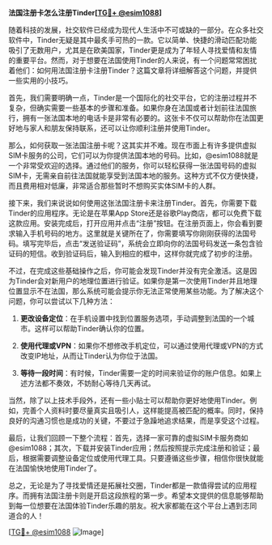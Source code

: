 **法国注册卡怎么注册Tinder[[TG💪+ @esim1088](https://t.me/s/esim1088)]**

随着科技的发展，社交软件已经成为现代人生活中不可或缺的一部分。在众多社交软件中，Tinder无疑是其中最炙手可热的一款。它以简单、快捷的滑动匹配功能吸引了无数用户，尤其是在欧美国家，Tinder更是成为了年轻人寻找爱情和友情的重要平台。然而，对于想要在法国使用Tinder的人来说，有一个问题常常困扰着他们：如何用法国注册卡注册Tinder？这篇文章将详细解答这个问题，并提供一些实用的小技巧。

首先，我们需要明确一点，Tinder是一个国际化的社交平台，它的注册过程并不复杂，但确实需要一些基本的步骤和准备。如果你身在法国或者计划前往法国旅行，拥有一张法国本地的电话卡是非常有必要的。这张卡不仅可以帮助你在法国更好地与家人和朋友保持联系，还可以让你顺利注册并使用Tinder。

那么，如何获取一张法国注册卡呢？这其实并不难。现在市面上有许多提供虚拟SIM卡服务的公司，它们可以为你提供法国本地的号码。比如，@esim1088就是一个非常受欢迎的选择。通过他们的服务，你可以轻松获得一张法国号码的虚拟SIM卡，无需亲自前往法国就能享受到法国本地的服务。这种方式不仅方便快捷，而且费用相对低廉，非常适合那些暂时不想购买实体SIM卡的人群。

接下来，我们来说说如何使用这张法国注册卡来注册Tinder。首先，你需要下载Tinder的应用程序。无论是在苹果App Store还是谷歌Play商店，都可以免费下载这款应用。安装完成后，打开应用并点击“注册”按钮。在注册页面上，你会看到要求输入手机号码的地方。这里就是关键所在了，你需要填写你刚刚获得的法国号码。填写完毕后，点击“发送验证码”，系统会立即向你的法国号码发送一条包含验证码的短信。收到验证码后，输入到相应的框中，这样你就完成了初步的注册。

不过，在完成这些基础操作之后，你可能会发现Tinder并没有完全激活。这是因为Tinder会对新用户的地理位置进行验证。如果你是第一次使用Tinder并且地理位置显示不在法国，那么系统可能会提示你无法正常使用某些功能。为了解决这个问题，你可以尝试以下几种方法：

1. **更改设备定位**：在手机设置中找到位置服务选项，手动调整到法国的一个城市。这样可以帮助Tinder确认你的位置。

2. **使用代理或VPN**：如果你不想修改手机定位，可以通过使用代理或VPN的方式改变IP地址，从而让Tinder认为你位于法国。

3. **等待一段时间**：有时候，Tinder需要一定的时间来验证你的账户信息。如果上述方法都不奏效，不妨耐心等待几天再试。

当然，除了以上技术手段外，还有一些小贴士可以帮助你更好地使用Tinder。例如，完善个人资料时要尽量真实且吸引人，这样能提高被匹配的概率。同时，保持良好的沟通习惯也是成功的关键，不要过于急躁地追求结果，而是享受这个过程。

最后，让我们回顾一下整个流程：首先，选择一家可靠的虚拟SIM卡服务商如@esim1088；其次，下载并安装Tinder应用；然后按照提示完成注册和验证；最后，根据需要调整设备定位或使用代理工具。只要遵循这些步骤，相信你很快就能在法国愉快地使用Tinder了。

总之，无论是为了寻找爱情还是拓展社交圈，Tinder都是一款值得尝试的应用程序。而拥有法国注册卡则是开启这段旅程的第一步。希望本文提供的信息能够帮助到每一位想要在法国体验Tinder乐趣的朋友。祝大家都能在这个平台上遇到志同道合的人！

[[TG💪+ @esim1088](https://t.me/s/esim1088) ![Image](https://i.postimg.cc/4NQfJmqS/Snipaste-2025-05-13-00-14-12.png)]